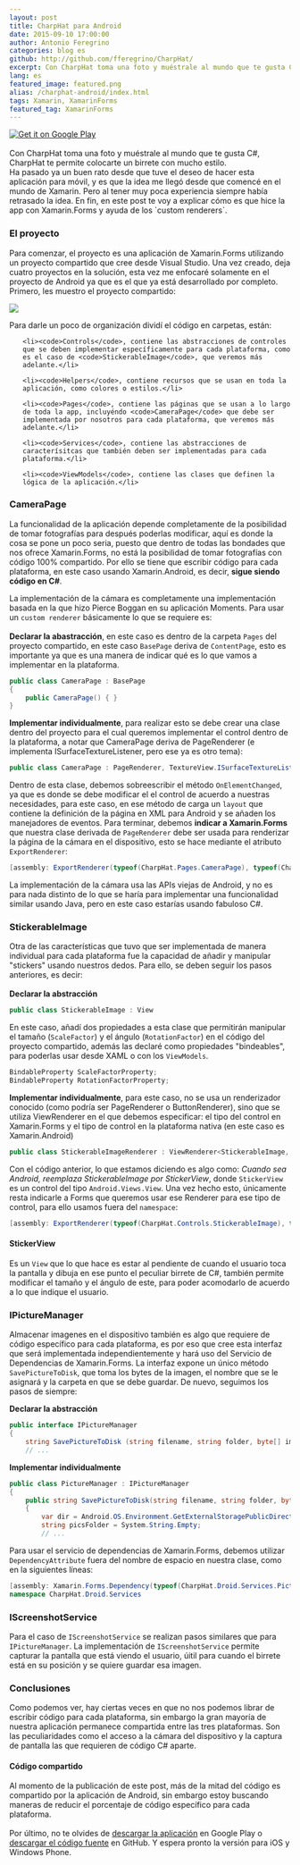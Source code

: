 ```yaml
---
layout: post
title: CharpHat para Android
date: 2015-09-10 17:00:00
author: Antonio Feregrino
categories: blog es
github: http://github.com/fferegrino/CharpHat/
excerpt: Con CharpHat toma una foto y muéstrale al mundo que te gusta C#, CharpHat te permite colocarte un birrete con mucho estilo.
lang: es
featured_image: featured.png
alias: /charphat-android/index.html
tags: Xamarin, XamarinForms
featured_tag: XamarinForms
---
```


<div class="pure-g">
	<div class="pure-u-24-24">
		<a href="https://play.google.com/store/apps/details?id=com.thatcsharpguy.charphat" target="_blank">
			<img alt="Get it on Google Play" src="/postimages/charphat-android/header.png" />
		</a>
	</div>
</div>  
<br />
Con CharpHat toma una foto y muéstrale al mundo que te gusta C#, CharpHat te permite colocarte un birrete con mucho estilo.  
  
<br />
Ha pasado ya un buen rato desde que tuve el deseo de hacer esta aplicación para móvil, y es que la idea me llegó desde que comencé en el mundo de Xamarin. Pero al tener muy poca experiencia siempre había retrasado la idea. En fin, en este post te voy a explicar cómo es que hice la app con Xamarin.Forms y ayuda de los `custom renderers`.  
  
### El proyecto  
Para comenzar, el proyecto es una aplicación de Xamarin.Forms utilizando un proyecto compartido que cree desde Visual Studio. Una vez creado, deja cuatro proyectos en la solución, esta vez me enfocaré solamente en el proyecto de Android ya que es el que ya está desarrollado por completo. Primero, les muestro el proyecto compartido:

<img src="/postimages/charphat-android/shared-capture.png" />

Para darle un poco de organización dividí el código en carpetas, están:
<ul>
		
	<li><code>Controls</code>, contiene las abstracciones de controles que se deben implementar específicamente para cada plataforma, como es el caso de <code>StickerableImage</code>, que veremos más adelante.</li>
			
	<li><code>Helpers</code>, contiene recursos que se usan en toda la aplicación, como colores o estilos.</li>
			
	<li><code>Pages</code>, contiene las páginas que se usan a lo largo de toda la app, incluyéndo <code>CameraPage</code> que debe ser implementada por nosotros para cada plataforma, que veremos más adelante.</li>
			
	<li><code>Services</code>, contiene las abstracciones de caracterísitcas que también deben ser implementadas para cada plataforma.</li>
			
	<li><code>ViewModels</code>, contiene las clases que definen la lógica de la aplicación.</li>

</ul>  
  
### CameraPage  
La funcionalidad de la aplicación depende completamente de la posibilidad de tomar fotografías para después poderlas modificar, aquí es donde la cosa se pone un poco seria, puesto que dentro de todas las bondades que nos ofrece Xamarin.Forms, no está la posibilidad de tomar fotografías con código 100% compartido. Por ello se tiene que escribir código para cada plataforma, en este caso usando Xamarin.Android, es decir, **sigue siendo código en C#**.  

La implementación de la cámara es completamente una implementación basada en la que hizo Pierce Boggan en su aplicación Moments. Para usar un `custom renderer`  básicamente lo que se requiere es:  
<br />
**Declarar la abastracción**, en este caso es dentro de la carpeta `Pages` del proyecto compartido, en este caso `BasePage` deriva de `ContentPage`, esto es importante ya que es una manera de indicar qué es lo que vamos a implementar en la plataforma.
```csharp  
public class CameraPage : BasePage
{
	public CameraPage() { }
}
```  
**Implementar individualmente**, para realizar esto se debe crear una clase dentro del proyecto para el cual queremos implementar el control dentro de la plataforma, a notar que CameraPage deriva de PageRenderer (e implementa ISurfaceTextureListener, pero ese ya es otro tema):
```csharp  
public class CameraPage : PageRenderer, TextureView.ISurfaceTextureListener
```  
Dentro de esta clase, debemos sobreescribir el método `OnElementChanged`, ya que es donde se debe modificar el el control de acuerdo a nuestras necesidades, para este caso, en ese método de carga un `layout` que contiene la definición de la página en XML para Android y se añaden los manejadores de eventos. Para terminar, debemos **indicar a Xamarin.Forms** que nuestra clase derivada de `PageRenderer` debe ser usada para renderizar la página de la cámara en el dispositivo, esto se hace mediante el atributo `ExportRenderer`:
```csharp  
[assembly: ExportRenderer(typeof(CharpHat.Pages.CameraPage), typeof(CharpHat.Droid.Pages.CameraPage))]
```  
La implementación de la cámara usa las APIs viejas de Android, y no es para nada distinto de lo que se haría para implementar una funcionalidad similar usando Java, pero en este caso estarías usando fabuloso C#.  
  
### StickerableImage  
Otra de las características que tuvo que ser implementada de manera individual para cada plataforma fue la capacidad de añadir y manipular "stickers" usando nuestros dedos. Para ello, se deben seguir los pasos anteriores, es decir:  
<br /> 
**Declarar la abstracción**
```csharp  
public class StickerableImage : View
```  
En este caso, añadí dos propiedades a esta clase que permitirán manipular el tamaño (`ScaleFactor`) y el ángulo (`RotationFactor`) en el código del proyecto compartido, además las declaré como propiedades "bindeables", para poderlas usar desde XAML o con los <code>ViewModels</code>.
```csharp  
BindableProperty ScaleFactorProperty;
BindableProperty RotationFactorProperty;
```  
**Implementar individualmente**, para este caso, no se usa un renderizador conocido (como podría ser PageRenderer o ButtonRenderer), sino que se utiliza ViewRenderer en el que debemos especificar: el tipo del control en Xamarin.Forms y el tipo de control en la plataforma nativa (en este caso es Xamarin.Android) 
```csharp  
public class StickerableImageRenderer : ViewRenderer<StickerableImage, StickerView>
```  
Con el código anterior, lo que estamos diciendo es algo como: *Cuando sea Android, reemplaza StickerableImage por StickerView*, donde <code>StickerView</code> es un control del tipo <code>Android.Views.View</code>. Una vez hecho esto, únicamente resta indicarle a Forms que queremos usar ese Renderer para ese tipo de control, para ello usamos fuera del `namespace`:
```csharp  
[assembly: ExportRenderer(typeof(CharpHat.Controls.StickerableImage), typeof(CharpHat.Droid.Controls.StickerableImageRenderer))]
```  
  
#### StickerView  
Es un `View` que lo que hace es estar al pendiente de cuando el usuario toca la pantalla y dibuja en ese punto el peculiar birrete de C#, también permite modificar el tamaño y el ángulo de este, para poder acomodarlo de acuerdo a lo que indique el usuario.
  
### IPictureManager
Almacenar imagenes en el dispositivo también es algo que requiere de código específico para cada plataforma, es por eso que cree esta interfaz que será implementada independientemente y hará uso del Servicio de Dependencias de Xamarin.Forms. La interfaz expone un único método `SavePictureToDisk`, que toma los bytes de la imagen, el nombre que se le asignará y la carpeta en que se debe guardar. De nuevo, seguimos los pasos de siempre:  

**Declarar la abstracción**
```csharp  
public interface IPictureManager
{
	string SavePictureToDisk (string filename, string folder, byte[] imageData);
	// ...
```  
**Implementar individualmente**
```csharp  
public class PictureManager : IPictureManager
{
	public string SavePictureToDisk(string filename, string folder, byte[] imageData)
	{
		var dir = Android.OS.Environment.GetExternalStoragePublicDirectory(Android.OS.Environment.DirectoryPictures);
		string picsFolder = System.String.Empty;
		// ...
```  
Para usar el servicio de dependencias de Xamarin.Forms, debemos utilizar `DependencyAttribute` fuera del nombre de espacio en nuestra clase, como en la siguientes líneas:
```csharp  
[assembly: Xamarin.Forms.Dependency(typeof(CharpHat.Droid.Services.PictureManager))]
namespace CharpHat.Droid.Services
```  
  
### IScreenshotService
Para el caso de `IScreenshotService` se realizan pasos similares que para `IPictureManager`. La implementación de `IScreenshotService` permite capturar la pantalla que está viendo el usuario, úitil para cuando el birrete está en su posición y se quiere guardar esa imagen.  

### Conclusiones  
Como podemos ver, hay ciertas veces en que no nos podemos librar de escribir código para cada plataforma, sin embargo la gran mayoría de nuestra aplicación permanece compartida entre las tres plataformas. Son las peculiaridades como el acceso a la cámara del dispositivo y la captura de pantalla las que requieren de código C# aparte.  

#### Código compartido
Al momento de la publicación de este post, más de la mitad del código es compartido por la aplicación de Android, sin embargo estoy buscando maneras de reducir el porcentaje de código específico para cada plataforma.  
<br />
Por último, no te olvides de <a href="https://play.google.com/store/apps/details?id=com.thatcsharpguy.charphat" target="_blank">descargar la aplicación</a> en Google Play o <a href="http://github.com/fferegrino/CharpHat/">descargar el código fuente</a> en GitHub. Y espera pronto la versión para iOS y Windows Phone.



 
